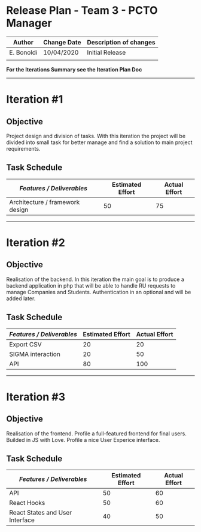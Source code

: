 # Release Plan - Team 3 - PCTO Manager

| **Author** | **Change Date** | **Description of changes** |
| ---------- | --------------- | -------------------------- |
| E. Bonoldi | 10/04/2020      | Initial Release            |
|            |                 |                            |

**For the Iterations Summary see the Iteration Plan Doc**

---

#  Iteration #1 

## Objective 

Project design and division of tasks.
With this iteration the project will be divided into small task for better manage and find a solution to main project requirements.

## Task Schedule
| _Features / Deliverables_       | **Estimated Effort** | **Actual Effort** |
| ------------------------------- | -------------------- | ----------------- |
| Architecture / framework design | 50                   | 75                |

---

# Iteration #2


## Objective

Realisation of the backend.
In this iteration the main goal is to produce a backend application in php that will be able to handle RU requests to manage Companies and Students.
Authentication in an optional and will be added later.

## Task Schedule
| _Features / Deliverables_ | **Estimated Effort** | **Actual Effort** |
| ------------------------- | -------------------- | ----------------- |
| Export CSV                | 20                   | 20                |
| SIGMA interaction         | 20                   | 50                |
| API                       | 80                   | 100               |

---

# Iteration #3

## Objective 

Realisation of the frontend.
Profile a full-featured frontend for final users.
Builded in JS with Love.
Profile a nice User Experice interface.

## Task Schedule
| _Features / Deliverables_       | **Estimated Effort** | **Actual Effort** |
| ------------------------------- | -------------------- | ----------------- |
| API                             | 50                   | 60                |
| React Hooks                     | 50                   | 60                |
| React States and User Interface | 40                   | 50                |